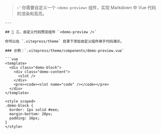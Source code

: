 > ✅ 你需要自定义一个 `<demo-preview>` 组件，实现 Markdown 中 Vue 代码的渲染和高亮。

    ---

    ## 🧩 三、自定义代码预览组件 `<demo-preview />`

    你可以在 `.vitepress/theme` 目录下添加自定义组件用于代码演示。

    ### 示例：`.vitepress/theme/components/demo-preview.vue`

    ```vue
    <template>
      <div class="demo-block">
        <div class="demo-content">
          <slot />
        </div>
        <pre><code><slot name="code" /></code></pre>
      </div>
    </template>

    <style scoped>
    .demo-block {
      border: 1px solid #eee;
      margin-bottom: 20px;
      padding: 16px;
    }
    </style>
